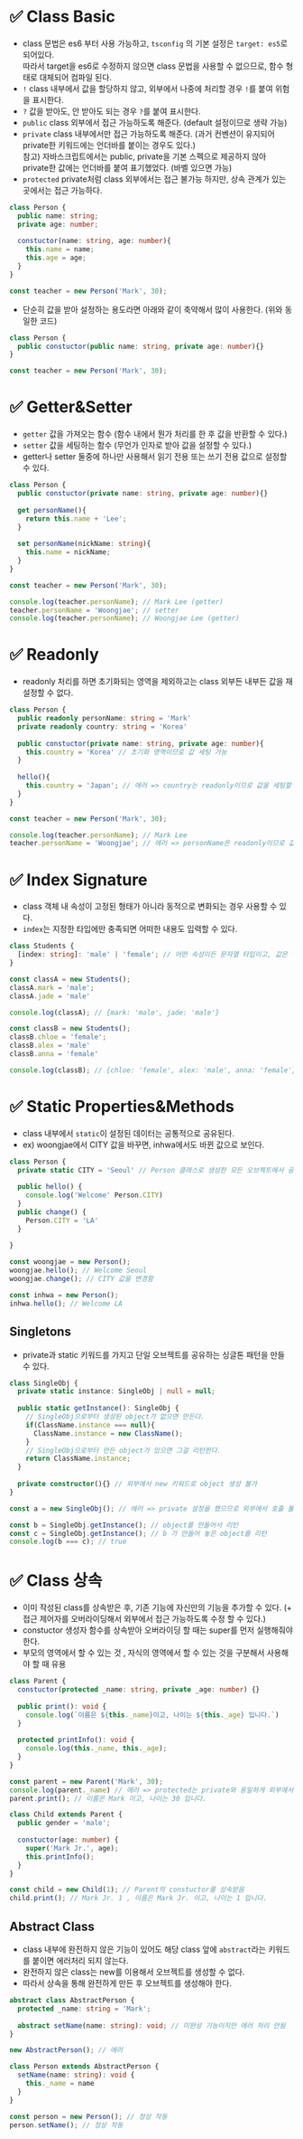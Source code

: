 # ✅ Class Basic
* class 문법은 es6 부터 사용 가능하고, `tsconfig` 의 기본 설정은 `target: es5`로 되어있다.  
따라서 target을 es6로 수정하지 않으면 class 문법을 사용할 수 없으므로, 함수 형태로 대체되어 컴파일 된다.
* `!` class 내부에서 값을 할당하지 않고, 외부에서 나중에 처리할 경우 `!`를 붙여 위험을 표시한다.
* `?` 값을 받아도, 안 받아도 되는 경우 `?`를 붙여 표시한다.
* `public` class 외부에서 접근 가능하도록 해준다. (default 설정이므로 생략 가능)
* `private` class 내부에서만 접근 가능하도록 해준다. (과거 컨벤션이 유지되어 private한 키워드에는 언더바를 붙이는 경우도 있다.)  
참고) 자바스크립트에서는 public, private을 기본 스펙으로 제공하지 않아 private한 값에는 언더바를 붙여 표기했었다. (바벨 있으면 가능)
* `protected` private처럼 class 외부에서는 접근 불가능 하지만, 상속 관계가 있는 곳에서는 접근 가능하다.
```ts
class Person {
  public name: string;
  private age: number;
  
  constuctor(name: string, age: number){ 
    this.name = name;
    this.age = age;
  }
}

const teacher = new Person('Mark', 30);
```
* 단순히 값을 받아 설정하는 용도라면 아래와 같이 축약해서 많이 사용한다. (위와 동일한 코드)
```ts
class Person {
  public constuctor(public name: string, private age: number){}
}

const teacher = new Person('Mark', 30);
```

# ✅ Getter&Setter
* `getter` 값을 가져오는 함수 (함수 내에서 뭔가 처리를 한 후 값을 반환할 수 있다.)
* `setter` 값을 세팅하는 함수 (무언가 인자로 받아 값을 설정할 수 있다.)
* getter나 setter 둘중에 하나만 사용해서 읽기 전용 또는 쓰기 전용 값으로 설정할 수 있다.
```ts
class Person {
  public constuctor(private name: string, private age: number){}
  
  get personName(){
    return this.name + 'Lee';
  }
  
  set personName(nickName: string){
    this.name = nickName;
  }
}

const teacher = new Person('Mark', 30);
```
```ts
console.log(teacher.personName); // Mark Lee (getter)
teacher.personName = 'Woongjae'; // setter
console.log(teacher.personName); // Woongjae Lee (getter)
```

# ✅ Readonly
* readonly 처리를 하면 초기화되는 영역을 제외하고는 class 외부든 내부든 값을 재설정할 수 없다.
```ts
class Person {
  public readonly personName: string = 'Mark'
  private readonly country: string = 'Korea'
  
  public constuctor(private name: string, private age: number){
    this.country = 'Korea' // 초기화 영역이므로 값 세팅 가능
  }
  
  hello(){
    this.country = 'Japan'; // 에러 => country는 readonly이므로 값을 세팅할 수 없다. 
  }
}

const teacher = new Person('Mark', 30);
```
```ts
console.log(teacher.personName); // Mark Lee
teacher.personName = 'Woongjae'; // 에러 => personName은 readonly이므로 값을 세팅할 수 없다. 
```

# ✅ Index Signature
* class 객체 내 속성이 고정된 형태가 아니라 동적으로 변화되는 경우 사용할 수 있다.
* `index`는 지정한 타입에만 충족되면 어떠한 내용도 입력할 수 있다.
```ts
class Students {
  [index: string]: 'male' | 'female'; // 어떤 속성이든 문자열 타입이고, 값은 'male' 또는 'female' 이다.
}
```
```ts
const classA = new Students();
classA.mark = 'male';
classA.jade = 'male'

console.log(classA); // {mark: 'male', jade: 'male'}
```
```ts
const classB = new Students();
classB.chloe = 'female';
classB.alex = 'male'
classB.anna = 'female'

console.log(classB); // {chloe: 'female', alex: 'male', anna: 'female'}
```

# ✅ Static Properties&Methods
* class 내부에서 `static`이 설정된 데이터는 공통적으로 공유된다.
* ex) woongjae에서 CITY 값을 바꾸면, inhwa에서도 바뀐 값으로 보인다. 
```ts
class Person {
  private static CITY = 'Seoul' // Person 클래스로 생성한 모든 오브젝트에서 공유되는 값
  
  public hello() {
    console.log('Welcome' Person.CITY)
  }
  public change() {
    Person.CITY = 'LA'
  }
  
}
```
```ts
const woongjae = new Person();
woongjae.hello(); // Welcome Seoul
woongjae.change(); // CITY 값을 변경함

const inhwa = new Person();
inhwa.hello(); // Welcome LA 
```

## Singletons
* private과 static 키워드를 가지고 단일 오브젝트를 공유하는 싱글톤 패턴을 만들 수 있다.
```ts
class SingleObj {
  private static instance: SingleObj | null = null;
  
  public static getInstance(): SingleObj {
    // SingleObj으로부터 생성된 object가 없으면 만든다.
    if(ClassName.instance === null){
      ClassName.instance = new ClassName();
    }
    // SingleObj으로부터 만든 object가 있으면 그걸 리턴한다.
    return ClassName.instance;
  }
  
  private constructor(){} // 외부에서 new 키워드로 object 생성 불가
}

const a = new SingleObj(); // 에러 => private 설정을 했으므로 외부에서 호출 불가

const b = SingleObj.getInstance(); // object를 만들어서 리턴
const c = SingleObj.getInstance(); // b 가 만들어 놓은 object를 리턴
console.log(b === c); // true
```

# ✅ Class 상속
* 이미 작성된 class를 상속받은 후, 기존 기능에 자신만의 기능을 추가할 수 있다.
(+ 접근 제어자를 오버라이딩해서 외부에서 접근 가능하도록 수정 할 수 있다.)
* constuctor 생성자 함수를 상속받아 오버라이딩 할 때는 super를 먼저 실행해줘야 한다.
* 부모의 영역에서 할 수 있는 것 , 자식의 영역에서 할 수 있는 것을 구분해서 사용해야 할 때 유용
```ts
class Parent {
  constuctor(protected _name: string, private _age: number) {}
  
  public print(): void {
    console.log(`이름은 ${this._name}이고, 나이는 ${this._age} 입니다.`)
  }
  
  protected printInfo(): void {
    console.log(this._name, this._age);
  }
}

const parent = new Parent('Mark', 30);
console.log(parent._name) // 에러 => protected는 private와 동일하게 외부에서 접근 불가능하다.
parent.print(); // 이름은 Mark 이고, 나이는 30 입니다.
```
```ts
class Child extends Parent {
  public gender = 'male';  
  
  constuctor(age: number) {
    super('Mark Jr.', age);
    this.printInfo();
  }
}

const child = new Child(1); // Parent의 constuctor를 상속받음
child.print(); // Mark Jr. 1 , 이름은 Mark Jr. 이고, 나이는 1 입니다.
```

## Abstract Class
* class 내부에 완전하지 않은 기능이 있어도 해당 class 앞에 `abstract`라는 키워드를 붙이면 에러처리 되지 않는다.
* 완전하지 않은 class는 new를 이용해서 오브젝트를 생성할 수 없다.
* 따라서 상속을 통해 완전하게 만든 후 오브젝트를 생성해야 한다.
```ts
abstract class AbstractPerson {
  protected _name: string = 'Mark';
  
  abstract setName(name: string): void; // 미완성 기능이지만 에러 처리 안됨
}

new AbstractPerson(); // 에러
```
```ts
class Person extends AbstractPerson {
  setName(name: string): void {
    this._name = name
  }
}

const person = new Person(); // 정상 작동 
person.setName(); // 정상 작동
```
